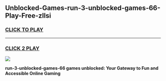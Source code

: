 
## Unblocked-Games-run-3-unblocked-games-66-Play-Free-zllsi
<h3>
<a href="https://premium76.site?title=run-3-unblocked-games-66&ref=18A1">CLICK TO PLAY</a></h3>
<hr>

<h3>
<a href="https://premium76.site?title=run-3-unblocked-games-66&ref=18A1">CLICK 2 PLAY</a>
  
</h3>

<a href="https://premium76.site?title=run-3-unblocked-games-66&ref=18A1"><img src="https://clearcache.store/games.png"></a>


**run-3-unblocked-games-66 games unblocked: Your Gateway to Fun and Accessible Online Gaming**
